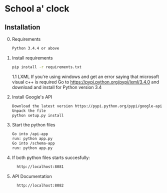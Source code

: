 # School a' clock

## Installation


0. Requirements
    ```bash
    Python 3.4.4 or above
    ```

1. Install requirements

    ```bash
    pip install -r requirements.txt
    ```
    1.1 LXML
    If you're using windows and get an error saying that microsoft visual c++ is required
    Go to https://pypi.python.org/pypi/lxml/3.4.0 and download and install for Python version 3.4

2. Install Google's API

    ```bash
    Download the latest version https://pypi.python.org/pypi/google-api-python-client/
    Unpack the file
    python setup.py install
    ```

3. Start the python files

    ```bash
    Go into /api-app
    run: python app.py
    Go into /schema-app
    run: python app.py
    ```

4. If both python files starts succesfully:

    ```bash
      http://localhost:8081
    ```


5. API Documentation
    ```bash
      http://localhost:8082
    ```
